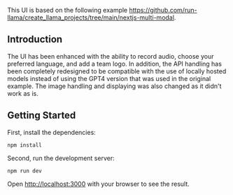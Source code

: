 This UI is based on the following example https://github.com/run-llama/create_llama_projects/tree/main/nextjs-multi-modal.

## Introduction

The UI has been enhanced with the ability to record audio, choose your preferred language, and add a team logo. In addition, the API handling has been completely redesigned to be compatible with the use of locally hosted models instead of using the GPT4 version that was used in the original example. The image handling and displaying was also changed as it didn't work as is.

## Getting Started

First, install the dependencies:

```
npm install
```

Second, run the development server:

```
npm run dev
```

Open [http://localhost:3000](http://localhost:3000) with your browser to see the result.

